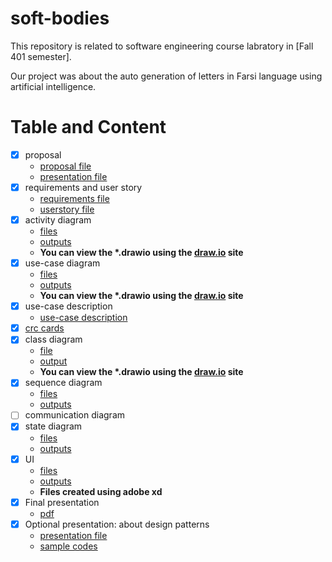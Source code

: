 # soft-bodies

This repository is related to software engineering course labratory in [Fall 401 semester].

Our project was about the auto generation of letters in Farsi language using artificial intelligence.

# Table and Content
- [x] proposal
  - [proposal file](proposal/proposal.pdf)
  - [presentation file](proposal/presentation/soft-lab-presentation.pdf)
- [x] requirements and user story
  - [requirements file](requirements/requirements.pdf)
  - [userstory file](userstory/UserStory.pdf)
- [x] activity diagram
  - [files](activities)
  - [outputs](activities/activities-output/)
  - **You can view the \*.drawio using the [draw.io](draw.io) site**
- [x] use-case diagram
  - [files](use-case)
  - [outputs](use-case/use-case-output)
  - **You can view the \*.drawio using the [draw.io](draw.io) site**
- [x] use-case description
  - [use-case description](use-case-description) 
- [x] [crc cards](crc-cards/CRC-cards.pdf)
- [x] class diagram
  - [file](class-diagram/class-diagram.drawio)
  - [output](class-diagram/class-diagram.png)
  - **You can view the \*.drawio using the [draw.io](draw.io) site**
- [x] sequence diagram
  - [files](sequence-diagrams/)
  - [outputs](sequence-diagrams/outputs/)
- [ ] communication diagram
- [x] state diagram
  - [files](state-diagram/)
  - [outputs](state-diagram/state-diagram-output/)
- [x] UI
  - [files](ui/)
  - [outputs](ui/output)
  - **Files created using adobe xd**
- [x] Final presentation
  - [pdf](design-specification/design-Specifications.pdf)
- [x] Optional presentation: about design patterns
  - [presentation file](design-pattern/design-patterns.pdf)
  - [sample codes](design-pattern/codes/)
